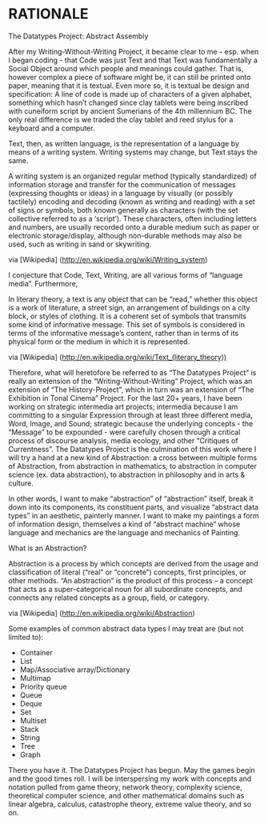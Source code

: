 RATIONALE
=========
The Datatypes Project: Abstract Assembly

After my Writing-Without-Writing Project, it became clear to me - esp. when I began coding - that Code was just Text and that Text was fundamentally a Social Object around which people and meanings could gather. That is, however complex a piece of software might be, it can still be printed onto paper, meaning that it is textual. Even more so, it is textual be design and specification: A line of code is made up of characters of a given alphabet, something which hasn’t changed since  clay tablets were being inscribed with cuneiform script by ancient Sumerians of the 4th millennium BC. The only real difference is we traded the clay tablet and reed stylus for a keyboard and a computer.

Text, then, as written language, is the representation of a language by means of a writing system. Writing systems may change, but Text stays the same. 

A writing system is an organized regular method (typically standardized) of information storage and transfer for the communication of messages (expressing thoughts or ideas) in a language by visually (or possibly tactilely) encoding and decoding (known as writing and reading) with a set of signs or symbols, both known generally as characters (with the set collective referred to as a ‘script’). These characters, often including letters and numbers, are usually recorded onto a durable medium such as paper or electronic storage/display, although non-durable methods may also be used, such as writing in sand or skywriting.

via [Wikipedia] (http://en.wikipedia.org/wiki/Writing_system)

I conjecture that Code, Text, Writing, are all various forms of “language media”. Furthermore,

In literary theory, a text is any object that can be “read,” whether this object is a work of literature, a street sign, an arrangement of buildings on a city block, or styles of clothing. It is a coherent set of symbols that transmits some kind of informative message. This set of symbols is considered in terms of the informative message’s content, rather than in terms of its physical form or the medium in which it is represented.

via [Wikipedia] (http://en.wikipedia.org/wiki/Text_(literary_theory))

Therefore, what will heretofore be referred to as “The Datatypes Project” is really an extension of the “Writing-Without-Writing” Project, which was an extension of “The History-Project”, which in turn was an extension of “The Exhibition in Tonal Cinema” Project. For the last 20+ years, I have been working on strategic intermedia art projects; intermedia because I am committing to a singular Expression through at least three different media, Word, Image, and Sound; strategic because the underlying concepts - the “Message” to be expounded - were carefully chosen through a critical process of discourse analysis, media ecology, and other “Critiques of Currentness”. The Datatypes Project is the culmination of this work where I will try a hand at a new kind of Abstraction: a cross between multiple forms of Abstraction, from abstraction in mathematics, to abstraction in computer science (ex. data abstraction), to abstraction in philosophy and in arts & culture.

In other words, I want to make “abstraction” of “abstraction” itself, break it down into its components, its constituent parts, and visualize “abstract data types” in an aesthetic, painterly manner. I want to make my paintings a form of information design, themselves a kind of “abstract machine” whose language and mechanics are the language and mechanics of Painting.

What is an Abstraction?

Abstraction is a process by which concepts are derived from the usage and classification of literal (“real” or “concrete”) concepts, first principles, or other methods. “An abstraction” is the product of this process – a concept that acts as a super-categorical noun for all subordinate concepts, and connects any related concepts as a group, field, or category.

via [Wikipedia] (http://en.wikipedia.org/wiki/Abstraction)

Some examples of common abstract data types I may treat are (but not limited to):

* Container
* List
* Map/Associative array/Dictionary
* Multimap
* Priority queue
* Queue
* Deque
* Set
* Multiset
* Stack
* String
* Tree
* Graph

There you have it. The Datatypes Project has begun. May the games begin and the good times roll. I will be interspersing my work with concepts and notation pulled from game theory, network theory, complexity science, theoretical computer science, and other mathematical domains such as linear algebra, calculus, catastrophe theory, extreme value theory, and so on.
